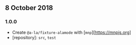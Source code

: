 ## 8 October 2018

### 1.0.0

- Create `@a-la/fixture-alamode` with [`mnp`][https://mnpjs.org]
- [repository]: `src`, `test`
